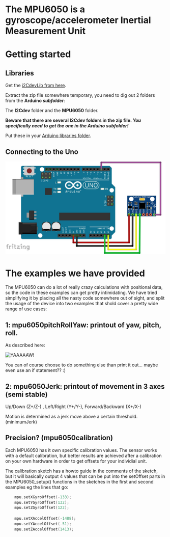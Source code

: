 The MPU6050 is a gyroscope/accelerometer Inertial Measurement Unit
==================================================================

Getting started
===============

Libraries
---------

Get the [i2CdevLib from here](https://github.com/jrowberg/i2cdevlib/archive/master.zip).

Extract the zip file somewhere temporary, you need to dig out 2 folders from the **Arduino _subfolder_**:

The **I2Cdev** folder and the **MPU6050** folder.

**Beware that there are several I2Cdev folders in the zip file. _You specifically need to get the one in the Arduino subfolder!_**

Put these in your [Arduino libraries folder](https://www.arduino.cc/en/Guide/Libraries#toc5).

Connecting to the Uno
---------------------

![6050!](mpu_6050.jpg "6050")



The examples we have provided
=============================

The MPU6050 can do a lot of really crazy calculations with positional data, so the code in these examples can get pretty intimidating. We have tried simplifying it by placing all the nasty code somewhere out of sight, and split the usage of the device into two examples that shold cover a pretty wide range of use cases:

1: **mpu6050pitchRollYaw:** printout of yaw, pitch, roll. 
---------------------------------------------------------
As described here:

![YAAAAAW!](http://doc.aldebaran.com/2-1/_images/rollPitchYaw.png "YPR")

You can of course choose to do something else than print it out... maybe even use an if statement?? :)

2: **mpu6050Jerk:** printout of movement in 3 axes (semi stable)
----------------------------------------------------------------
Up/Down (Z+/Z-) , Left/Right (Y+/Y-), Forward/Backward (X+/X-)

Motion is determined as a jerk move above a certain threshold. (minimumJerk)



Precision? (**mpu6050calibration**)
-----------------------------------

Each MPU6050 has it own specific calibration values. The sensor works with a default calibration, but better results are achieved after a calibration on your own hardware in order to get offsets for your individial unit. 

The calibration sketch has a howto guide in the comments of the sketch, but it will basically output 4 values that can be put into the setOffset parts in the MPU6050_setup() functions in the sketches in the first and second examples eg the lines that go:

```c++
    mpu.setXGyroOffset(-133);
    mpu.setYGyroOffset(132);
    mpu.setZGyroOffset(122);
    
    mpu.setXAccelOffset(-1488);
    mpu.setYAccelOffset(-51);
    mpu.setZAccelOffset(1413); 
```


